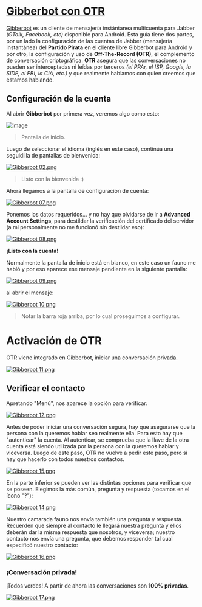 # [Gibberbot con OTR](http://wiki.partidopirata.com.ar/Gibberbot\_con\_OTR)

[Gibberbot](https://guardianproject.info/apps/gibber/) es un cliente de mensajería instántanea multicuenta para 
Jabber _(GTalk, Facebook, etc)_ disponible para Android. Esta guía tiene dos partes, por un lado la configuración de 
las cuentas de Jabber (mensajería instantánea) del **Partido Pirata** en el cliente libre Gibberbot para Android y por 
otro, la configuración y uso de **Off-The-Record (OTR)**, el complemento de conversación criptográfica. **OTR** 
asegura que las conversaciones no pueden ser interceptadas ni leídas por terceros _(el PPAr, el ISP, Google, la 
SIDE, el FBI, la CIA, etc.)_ y que realmente hablamos con quien creemos que estamos hablando.

## Configuración de la cuenta

Al abrir **Gibberbot** por primera vez, veremos algo como esto:


[![image](http://wiki.partidopirata.com.ar/images/thumb/5/52/Gibberbot_01.png/337px-Gibberbot_01.png)](http://wiki.partidopirata.com.ar/Archivo:Gibberbot_01.png)

> Pantalla de inicio.

Luego de seleccionar el idioma (inglés en este caso), continúa una seguidilla de pantallas de bienvenida:

[![Gibberbot 02.png](http://wiki.partidopirata.com.ar/images/thumb/9/9a/Gibberbot_02.png/337px-Gibberbot_02.png)](http://wiki.partidopirata.com.ar/Archivo:Gibberbot_02.png)

> Listo con la bienvenida :) 

Ahora llegamos a la pantalla de configuración de cuenta:

[![Gibberbot 07.png](http://wiki.partidopirata.com.ar/images/thumb/3/38/Gibberbot_07.png/337px-Gibberbot_07.png)](http://wiki.partidopirata.com.ar/Archivo:Gibberbot_07.png)

Ponemos los datos requeridos... y no hay que olvidarse de ir a **Advanced Account Settings**, para destildar la verificación del certificado del servidor (a mi personalmente no me funcionó sin destildar eso):

[![Gibberbot 08.png](http://wiki.partidopirata.com.ar/images/thumb/4/49/Gibberbot_08.png/337px-Gibberbot_08.png)](http://wiki.partidopirata.com.ar/Archivo:Gibberbot_08.png)

**¡Listo con la cuenta!**

Normalmente la pantalla de inicio está en blanco, en este caso un fauno me habló y por eso aparece ese mensaje 
pendiente en la siguiente pantalla:

[![Gibberbot 09.png](http://wiki.partidopirata.com.ar/images/thumb/e/e9/Gibberbot_09.png/337px-Gibberbot_09.png)](http://wiki.partidopirata.com.ar/Archivo:Gibberbot_09.png)

al abrir el mensaje:

[![Gibberbot 10.png](http://wiki.partidopirata.com.ar/images/thumb/7/7b/Gibberbot_10.png/337px-Gibberbot_10.png)](http://wiki.partidopirata.com.ar/Archivo:Gibberbot_10.png)

> Notar la barra roja arriba, por lo cual proseguimos a configurar.

# Activación de OTR

OTR viene integrado en Gibberbot, iniciar una conversación privada.

[![Gibberbot 11.png](http://wiki.partidopirata.com.ar/images/thumb/8/89/Gibberbot_11.png/337px-Gibberbot_11.png)](http://wiki.partidopirata.com.ar/Archivo:Gibberbot_11.png)

## Verificar el contacto

Apretando "Menú", nos aparece la opción para verificar:

[![Gibberbot 12.png](http://wiki.partidopirata.com.ar/images/thumb/b/b7/Gibberbot_12.png/337px-Gibberbot_12.png)](http://wiki.partidopirata.com.ar/Archivo:Gibberbot_12.png)

Antes de poder iniciar una conversación segura, hay que asegurarse que la persona con la queremos hablar sea 
realmente ella. Para esto hay que "autenticar" la cuenta. Al autenticar, se comprueba que la llave de la otra cuenta 
está siendo utilizada por la persona con la queremos hablar y viceversa. Luego de este paso, OTR no vuelve a pedir 
este paso, pero sí hay que hacerlo con todos nuestros contactos.

[![Gibberbot 15.png](http://wiki.partidopirata.com.ar/images/thumb/2/27/Gibberbot_15.png/337px-Gibberbot_15.png)](http://wiki.partidopirata.com.ar/Archivo:Gibberbot_15.png)

En la parte inferior se pueden ver las distintas opciones para verificar que se poseen. Elegimos la más común, 
pregunta y respuesta (tocamos en el ícono "?"):

[![Gibberbot 14.png](http://wiki.partidopirata.com.ar/images/thumb/e/e0/Gibberbot_14.png/337px-Gibberbot_14.png)](http://wiki.partidopirata.com.ar/Archivo:Gibberbot_14.png) 

Nuestro camarada fauno nos envía también una pregunta y respuesta. Recuerden que siempre al contacto le llegará 
nuestra pregunta y ellos deberán dar la misma respuesta que nosotros, y viceversa; nuestro contacto nos envía una 
pregunta, que debemos responder tal cual especificó nuestro contacto:

[![Gibberbot 16.png](http://wiki.partidopirata.com.ar/images/thumb/2/26/Gibberbot_16.png/337px-Gibberbot_16.png)](http://wiki.partidopirata.com.ar/Archivo:Gibberbot_16.png)

### ¡Conversación privada!

¡Todos verdes! A partir de ahora las conversaciones son **100% privadas**.

[![Gibberbot 17.png](http://wiki.partidopirata.com.ar/images/thumb/2/2b/Gibberbot_17.png/337px-Gibberbot_17.png)](http://wiki.partidopirata.com.ar/Archivo:Gibberbot_17.png)
